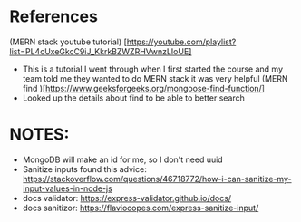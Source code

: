 <!-- Crystal's readme for the backend -->

# References
(MERN stack youtube tutorial) [https://youtube.com/playlist?list=PL4cUxeGkcC9iJ_KkrkBZWZRHVwnzLIoUE]
- This is a tutorial I went through when I first started the course and my team told me they wanted to do MERN stack it was very helpful
(MERN find )[https://www.geeksforgeeks.org/mongoose-find-function/]
- Looked up the details about find to be able to better search

# NOTES:
- MongoDB will make an id for me, so I don't need uuid 
- Sanitize inputs found this advice: https://stackoverflow.com/questions/46718772/how-i-can-sanitize-my-input-values-in-node-js
- docs validator: https://express-validator.github.io/docs/
- docs sanitizor: https://flaviocopes.com/express-sanitize-input/
